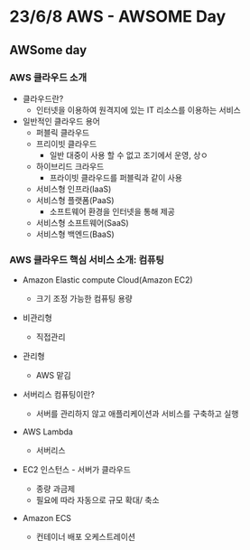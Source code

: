 # 23/6/8 AWS - AWSOME Day

## AWSome day 

### AWS 클라우드 소개

- 클라우드란?
  - 인터넷을 이용하여 원격지에 있는 IT 리소스를 이용하는 서비스
- 일반적인 클라우드 용어
  - 퍼블릭 클라우드
  - 프리이빗 클라우드
    - 일반 대중이 사용 할 수 없고 조기에서 운영, 상ㅇ
  - 하이브리드 크라우드
    - 프라이빗 클라우드를 퍼블릭과 같이 사용
  - 서비스형 인프라(IaaS)
  - 서비스형 플랫폼(PaaS)
    - 소프트웨어 환경을 인터넷을 통해 제공
  - 서비스형 소프트웨어(SaaS)
  - 서비스형 백엔드(BaaS)

### AWS 클라우드 핵심 서비스 소개: 컴퓨팅

- Amazon Elastic compute Cloud(Amazon EC2)
  - 크기 조정 가능한 컴퓨팅 용량

- 비관리형
  - 직접관리
- 관리형
  - AWS 맡김
- 서버리스 컴퓨팅이란?
  - 서버를 관리하지 않고 애플리케이션과 서비스를 구축하고 실행
- AWS Lambda
  - 서버리스
- EC2 인스턴스 - 서버가 클라우드
  - 종량 과금제
  - 필요에 따라 자동으로 규모 확대/ 축소
- Amazon ECS
  - 컨테이너 배포 오케스트레이션
